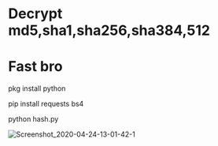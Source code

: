 # Decrypt md5,sha1,sha256,sha384,512
# Fast bro
pkg install python

pip install requests bs4

python hash.py

![Screenshot_2020-04-24-13-01-42-1](https://user-images.githubusercontent.com/49472584/80180117-3ab75d80-862c-11ea-9090-02535d32067d.png)

